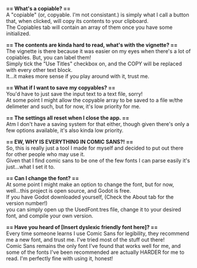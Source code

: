 <b>== What's a copiable? ==</b><br>
A "copiable" (or, copyable. I'm not consistant.) is simply what I call a button that, when clicked, will copy its contents to your clipboard.<br>
The Copiables tab will contain an array of them once you have some initialized.<br>

<b>== The contents are kinda hard to read, what's with the vignette? ==</b><br>
The vignette is there because it was easier on my eyes when there's a lot of copiables. But, you can label them!<br>
Simply tick the \"Use Titles\" checkbox on, and the COPY will be replaced with every other text block.<br>
It...it makes more sense if you play around with it, trust me.<br>

<b>== What if I want to save my copyables? ==</b><br>
You'd have to just save the input text to a text file, sorry!<br>
At some point I might allow the copyable array to be saved to a file w/the delimeter and such, but for now, it's low priority for me.<br>

<b>== The settings all reset when I close the app. ==</b><br>
Atm I don't have a saving system for that either, though given there's only a few options available, it's also kinda low priority.<br>

<b>== EW, WHY IS EVERYTHING IN COMIC SANS?! ==</b><br>
So, this is really just a tool I made for myself and decided to put out there for other people who may use it.<br>
Given that I find comic sans to be one of the few fonts I can parse easily it's just...what I set it to.<br>

<b>== Can I change the font? ==</b><br>
At some point I might make an option to change the font, but for now, well...this project is open source, and Godot is free.<br>
If you have Godot downloaded yourself, (Check the About tab for the version number!)<br>
you can simply open up the UsedFont.tres file, change it to your desired font, and compile your own version.<br>

<b>== Have you heard of \[Insert dyslexic friendly font here\]? ==</b><br>
Every time someone learns I use Comic Sans for legibility, they recommend me a new font, and trust me. I've tried most of the stuff out there!<br>
Comic Sans remains the only font I've found that works well for me, and some of the fonts I've been recommended are actually HARDER for me to read. I'm perfectly fine with using it, honest!
